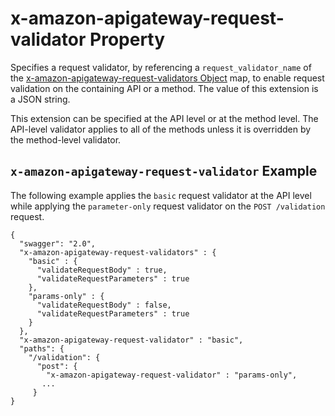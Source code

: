 # x\-amazon\-apigateway\-request\-validator Property<a name="api-gateway-swagger-extensions-request-validator"></a>

 Specifies a request validator, by referencing a `request_validator_name` of the [x\-amazon\-apigateway\-request\-validators Object](api-gateway-swagger-extensions-request-validators.md) map, to enable request validation on the containing API or a method\. The value of this extension is a JSON string\.

This extension can be specified at the API level or at the method level\. The API\-level validator applies to all of the methods unless it is overridden by the method\-level validator\. 

## `x-amazon-apigateway-request-validator` Example<a name="api-gateway-swagger-extensions-request-validator-example"></a>

The following example applies the `basic` request validator at the API level while applying the `parameter-only` request validator on the `POST /validation` request\. 

```
{
  "swagger": "2.0",
  "x-amazon-apigateway-request-validators" : {
    "basic" : {
      "validateRequestBody" : true,
      "validateRequestParameters" : true
    },
    "params-only" : {
      "validateRequestBody" : false,
      "validateRequestParameters" : true
    }
  },
  "x-amazon-apigateway-request-validator" : "basic",
  "paths": {
    "/validation": {
      "post": {
        "x-amazon-apigateway-request-validator" : "params-only",
       ...
     }
}
```